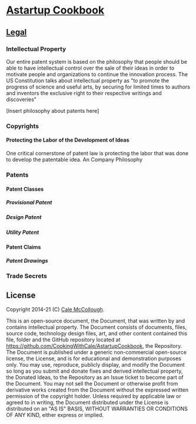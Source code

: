 # [Astartup Cookbook](../)

## [Legal](./)

### Intellectual Property

Our entire patent system is based on the philosophy that people should be able to have intellectual control over the sale of their ideas in order to motivate people and organizations to continue the innovation process. The US Constitution talks about intellectual property as "to promote the progress of science and useful arts, by securing for limited times to authors and inventors the exclusive right to their respective writings and discoveries"

[Insert philosophy about patents here]

### Copyrights

#### Protecting the Labor of the Development of Ideas

One critical cornerstone of patent law is protecting the labor that was done to develop the patentable idea. An 
Company Philosophy

### Patents

#### Patent Classes

##### Provisional Patent

##### Design Patent

##### Utility Patent

#### Patent Claims

##### Patent Drawings

### Trade Secrets

## License

Copyright 2014-21 (C) [Cale McCollough](https://cookingwithcale.org).

This is an open-source document, the Document, that was written by and contains intellectual property. The Document consists of documents, files, source code, technology design files, art, and other content contained this file, folder and the GitHub repository located at <https://github.com/CookingWithCale/AstartupCookbook>, the Repository. The Document is published under a generic non-commercial open-source license, the License, and is for educational and demonstration purposes only. You may use, reproduce, publicly display, and modify the Document so long as you submit and donate fixes and derived intellectual property, the Donated Ideas, to the Repository as an Issue ticket to become part of the Document. You may not sell the Document or otherwise profit from derivative works created from the Document without the expressed written permission of the copyright holder. Unless required by applicable law or agreed to in writing, the Document distributed under the License is distributed on an "AS IS" BASIS, WITHOUT WARRANTIES OR CONDITIONS OF ANY KIND, either express or implied.
